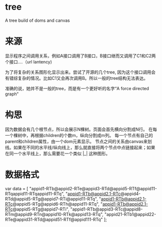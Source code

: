 tree
====

A tree build of doms and canvas


来源
====
显示程序之间调用关系，例如A接口调用了B接口，B接口继而又调用了C1和C2两个接口....（url lantency)

为了将复杂的关系图形化显示出来。尝试了开源的几个tree, 因为这个接口调用会有错综复杂的情况。比如C1又会再次调用B。所以一般的tree结构无法表达。

准确的说，她并不是一般的tree，而是有一个更好听的名字“A force directed graph“


构思
===

因为数据会有几个根节点，所以会展示N棵树。页面会首先横向分割成N行。
在每一个棵树中，再根据children的个数m，纵向分割成m列。
每一个节点有自己的parent和children属性，由一个dom元素显示。
节点之间的关系由canvas来划线。如果在不同的水平线/纵向线上，那么就直接将两个节点中点链接起来；如果在同一个水平线上，那么需要花一个类似 |_| 这种图形。

数据格式
===
var data = [
  	"appid1-RTb@appid2-RTe@appid3-RTd@appid5-RTf@appid11-RTqappid11-RTqappid11-RTq",
		"appid1-RTb@appid2.1-RTc@appid4-RTd@appid5-RTg@appid7-RTi@appid11-RTq",
		"appid1-RTb@appid2.1-RTc@appid5-RTg@appid6-RTh@appid11-RTq",
		"appid1-RTb@appid2.1-RTc@appid5-RTg@appid7-RTi",
		"appid1-RTb@appid3-RTc@appid8-RTm@appid9-RTn@appid10-RTk@appid13-RTq",
		"appid21-RTb1@appid22-RTe@appid31-RTd@appid51-RTf@appid111-RTq"
	];


